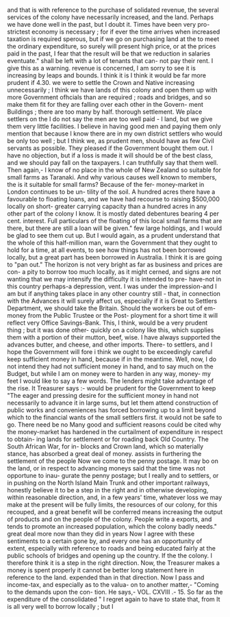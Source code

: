 and that is with reference to the purchase of solidated revenue, the several services of the colony have necessarily increased, and the land. Perhaps we have done well in the past, but I doubt it. Times have been very pro- strictest economy is necessary ; for if ever the time arrives when increased taxation is required sperous, but if we go on purchasing land at the to meet the ordinary expenditure, so surely will present high price, or at the prices paid in the past, I fear that the result will be that we reduction in salaries eventuate." shall be left with a lot of tenants that can- not pay their rent. I give this as a warning. revenue is concerned, I am sorry to see it is increasing by leaps and bounds. I think it is I think it would be far more prudent if 4.30. we were to settle the Crown and Native increasing unnecessarily ; I think we have lands of this colony and open them up with more Government ofhcials than are required ; roads and bridges, and so make them fit for they are falling over each other in the Govern- ment Buildings ; there are too many by half. thorough settlement. We place settlers on the I do not say the men are too well paid - I land, but we give them very little facilities. I believe in having good men and paying them only mention that because I know there are in my own district settlers who would be only too well ; but I think we, as prudent men, should have as few Civil servants as possible. They pleased if the Government bought them out. I have no objection, but if a loss is made it will should be of the best class, and we should pay fall on the taxpayers. I can truthfully say that them well. Then again,- I know of no place in the whole of New Zealand so suitable for small farms as Taranaki. And why various causes well known to members, the is it suitable for small farms? Because of the fer- money-market in London continues to be un- tility of the soil. A hundred acres there have a favourable to floating loans, and we have had recourse to raising $500,000 locally on short- greater carrying capacity than a hundred acres in any other part of the colony I know. It is mostly dated debentures bearing 4 per cent. interest. Full particulars of the floating of this local small farms that are there, but there are still a loan will be given." few large holdings, and I would be glad to see them cut up. But I would again, as a prudent understand that the whole of this half-million man, warn the Government that they ought to hold for a time, at all events, to see how things has not been borrowed locally, but a great part has been borrowed in Australia. I think it is are going to "pan out." The horizon is not very bright as far as business and prices are con- a pity to borrow too much locally, as it might cerned, and signs are not wanting that we may intensify the difficulty it is intended to pre- have-not in this country perhaps-a depression, vent. I was under the impression-and I am but if anything takes place in any other country still - that, in connection with the Advances it will surely affect us, especially if it is Great to Settlers Department, we should take the Britain. Should the workers be out of em- money from the Public Trustee or the Post- ployment for a short time it will reflect very Office Savings-Bank. This, I think, would be a very prudent thing ; but it was done other- quickly on a colony like this, which supplies them with a portion of their mutton, beef, wise. I have always supported the advances butter, and cheese, and other imports. There- to settlers, and I hope the Government will fore i think we ought to be exceedingly careful keep sufficient money in hand, because if in the meantime. Well, now, I do not intend they had not sufficient money in hand, and to say much on the Budget, but while I am on money were to harden in any way, money- my feet I would like to say a few words. The lenders might take advantage of the rise. It Treasurer says :- would be prudent for the Government to keep "The eager and pressing desire for the sufficient money in hand not necessarily to advance it in large sums, but let them attend construction of public works and conveniences has forced borrowing up to a limit beyond which to the financial wants of the small settlers first. it would not be safe to go. There need be no Many good and sufficient reasons could be cited why the money-market has hardened in the curtailment of expenditure in respect to obtain- ing lands for settlement or for roading back Old Country. The South African War, for in- blocks and Crown land, which so materially stance, has absorbed a great deal of money. assists in furthering the settlement of the people Now we come to the penny postage. It may bo on the land, or in respect to advancing moneys said that the time was not opportune to inau- gurate the penny postage; but I really and to settlers, or in pushing on the North Island Main Trunk and other important railways, honestly believe it to be a step in the right and in otherwise developing, within reasonable direction, and, in a few years' time, whatever loss we may make at the present will be fully limits, the resources of our colony, for this recouped, and a great benefit will be conferred means increasing the output of products and on the people of the colony. People write a exports, and tends to promote an increased population, which the colony badly needs." great deal more now than they did in years Now I agree with these sentiments to a certain gone by, and every one has an opportunity of extent, especially with reference to roads and being educated fairly at the public schools of bridges and opening up the country. If the the colony. I therefore think it is a step in the right direction. Now, the Treasurer makes a money is spent properly it cannot be better long statement here in reference to the land. expended than in that direction. Now I pass and income-tax, and especially as to the valua- on to another matter,- "Coming to the demands upon the con- tion. He says,- VOL. CXVIII .- 15. So far as the expenditure of the consolidated " I regret again to have to state that, from It is all very well to borrow locally ; but I 